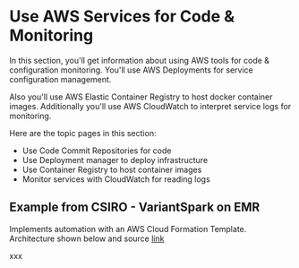 # Use AWS Services for Code & Monitoring

In this section, you'll get information about using AWS tools for code & configuration monitoring.  You'll use AWS Deployments for service configuration management.  

Also you'll use AWS Elastic Container Registry to host docker container images.  Additionally you'll use AWS CloudWatch to interpret service logs for monitoring.


Here are the topic pages in this section:

- Use Code Commit Repositories for code 
- Use Deployment manager to deploy infrastructure
- Use Container Registry to host container images
- Monitor services with CloudWatch for reading logs

## Example from CSIRO - VariantSpark on EMR

Implements automation with an AWS Cloud Formation Template. Architecture shown below and source [link](https://aws.amazon.com/marketplace/pp/prodview-pgna4dj6xqqde#pdp-usage)

xxx

